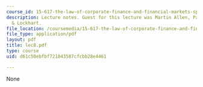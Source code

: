 ```yaml
---
course_id: 15-617-the-law-of-corporate-finance-and-financial-markets-spring-2004
description: Lecture notes. Guest for this lecture was Martin Allen, Partner, Kirkpatrick
  & Lockhart.
file_location: /coursemedia/15-617-the-law-of-corporate-finance-and-financial-markets-spring-2004/d61c50ebfbf721043587cfcbb28e4461_lec8.pdf
file_type: application/pdf
layout: pdf
title: lec8.pdf
type: course
uid: d61c50ebfbf721043587cfcbb28e4461

---
```

None